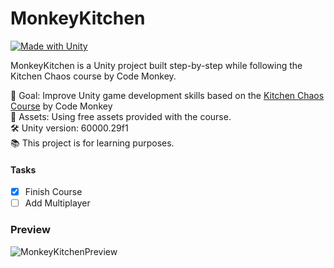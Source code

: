 # MonkeyKitchen
[![Made with Unity](https://img.shields.io/badge/Made%20with-Unity-57b9d3.svg?style=flat&logo=unity)](https://unity3d.com)

MonkeyKitchen is a Unity project built step-by-step while following the Kitchen Chaos course by Code Monkey.

🎯 Goal: Improve Unity game development skills based on the [Kitchen Chaos Course](https://unitycodemonkey.com/kitchenchaoscourse.php) by Code Monkey  
🧩 Assets: Using free assets provided with the course.  
🛠️ Unity version: 60000.29f1  
📚 This project is for learning purposes.  

#### Tasks
+ [x] Finish Course 
+ [ ] Add Multiplayer  

### Preview
![MonkeyKitchenPreview](MonkeyKitchenPreview.png)


